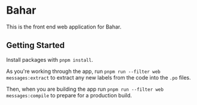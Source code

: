 # Bahar

This is the front end web application for Bahar.

## Getting Started

Install packages with `pnpm install`.

As you're working through the app, run `pnpm run --filter web messages:extract` to extract any new labels from the code into the `.po` files.

Then, when you are building the app run `pnpm run --filter web messages:compile` to prepare for a production build.
